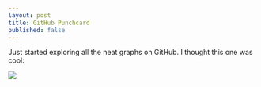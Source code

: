 ```yaml
---
layout: post
title: GitHub Punchcard
published: false
---
```


Just started exploring all the neat graphs on GitHub. I thought this one was cool:

<a href="https://github.com/shelbyspees/speesblog/graphs/punch-card"><img class="img-responsive" src="{{ site.url }}/assets/files/punchcard.png"/></a>
